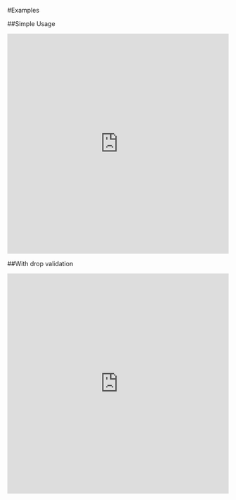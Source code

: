 #Examples

##Simple Usage
<iframe style="width: 100%; height: 500px" src="http://embed.plnkr.co/5RLvCpDPoRcEk6u77dBM" frameborder="0" allowfullscreen="allowfullscreen"></iframe>


##With drop validation
<iframe style="width: 100%; height: 500px" src="http://embed.plnkr.co/xRmz4TlCvlJKxybGrhQH" frameborder="0" allowfullscreen="allowfullscreen"></iframe>